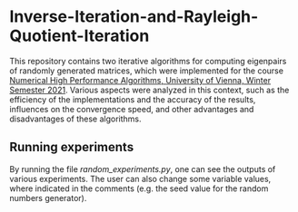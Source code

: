 # Inverse-Iteration-and-Rayleigh-Quotient-Iteration

This repository contains two iterative algorithms for computing eigenpairs of randomly generated matrices, which were implemented for the course [Numerical High Performance Algorithms, University of Vienna, Winter Semester 2021](https://ufind.univie.ac.at/de/course.html?lv=052112&semester=2021W). Various aspects were analyzed in this context, such as the efficiency of the implementations and the accuracy of the results, influences on the convergence speed, and other advantages and disadvantages of these algorithms.

## Running experiments

By running the file *random_experiments.py*, one can see the outputs of various experiments. The user can also change some variable values, where indicated in the comments (e.g. the seed value for the random numbers generator).


